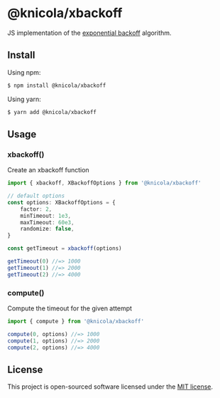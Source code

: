 # @knicola/xbackoff

JS implementation of the [exponential backoff](https://en.wikipedia.org/wiki/Exponential_backoff) algorithm.

## Install

Using npm:
```sh
$ npm install @knicola/xbackoff
```

Using yarn:
```sh
$ yarn add @knicola/xbackoff
```

## Usage

### xbackoff()
Create an xbackoff function
```ts
import { xbackoff, XBackoffOptions } from '@knicola/xbackoff'

// default options
const options: XBackoffOptions = {
    factor: 2,
    minTimeout: 1e3,
    maxTimeout: 60e3,
    randomize: false,
}

const getTimeout = xbackoff(options)

getTimeout(0) //=> 1000
getTimeout(1) //=> 2000
getTimeout(2) //=> 4000
```
### compute()
Compute the timeout for the given attempt
```ts
import { compute } from '@knicola/xbackoff'

compute(0, options) //=> 1000
compute(1, options) //=> 2000
compute(2, options) //=> 4000
```

## License

This project is open-sourced software licensed under the [MIT license](./LICENSE).
